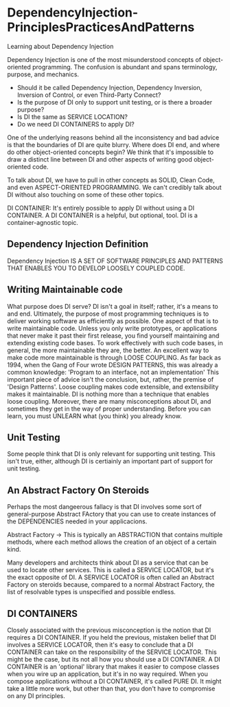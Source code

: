 # DependencyInjection-PrinciplesPracticesAndPatterns
Learning about Dependency Injection

Dependency Injection is one of the most misunderstood concepts of object-oriented programming. The confusion is abundant and spans terminology, purpose, and mechanics. 
- Should it be called Dependency Injection, Dependency Inversion, Inversion of Control, or even Third-Party Connect? 
- Is the purpose of DI only to support unit testing, or is there a broader purpose?
- Is DI the same as SERVICE LOCATION? 
- Do we need DI CONTAINERS to apply DI?

One of the underlying reasons behind all the inconsistency and bad advice is that the boundaries of DI are quite blurry. Where does DI end, and where do other object-oriented concepts begin? We think that it's impossible to draw a distinct line between DI and other aspects of writing good object-oriented code. 

To talk about DI, we have to pull in other concepts as SOLID, Clean Code, and even ASPECT-ORIENTED PROGRAMMING. We can't credibly talk about DI without also touching on some of these other topics. 

DI CONTAINER: It's entirely possible to apply DI without using a DI CONTAINER. A DI CONTAINER is a helpful, but optional, tool. DI is a container-agnostic topic. 

## Dependency Injection Definition
Dependency Injection IS A SET OF SOFTWARE PRINCIPLES AND PATTERNS THAT ENABLES YOU TO DEVELOP LOOSELY COUPLED CODE. 

## Writing Maintainable code
What purpose does DI serve? DI isn't a goal in itself; rather, it's a means to and end. Ultimately, the purpose of most programming techniques is to deliver working software as efficiently as possible. One aspect of that is to write maintainable code. 
Unless you only write prototypes, or applications that never make it past their first release, you find yourself maintaining and extending existing code bases. To work effectively with such code bases, in general, the more maintainable they are, the better. 
An excellent way to make code more maintainable is through LOOSE COUPLING. As far back as 1994, when the Gang of Four wrote DESIGN PATTERNS, this was already a common knowledge:
'Program to an interface, not an implementation'
This important piece of advice isn't the conclusion, but, rather, the premise of 'Design Patterns'. Loose coupling makes code extensible, and extensibility makes it maintainable. DI is nothing more than a technique that enables loose coupling. Moreover, there are many misconceptions about DI, and sometimes they get in the way of proper understanding. Before you can learn, you must UNLEARN what (you think) you already know. 

## Unit Testing
Some people think that DI is only relevant for supporting unit testing. This isn't true, either, although DI is certiainly an important part of support for unit testing. 

## An Abstract Factory On Steroids
Perhaps the most dangeerous fallacy is that DI involves some sort of general-purpose Abstract FActory that you can use to create instances of the DEPENDENCIES needed in your applicacions. 

Abstract Factory -> This is typically an ABSTRACTION that contains multiple methods, where each method allows the creation of an object of a certain kind. 

Many developers and architects think about DI as a service that can be used to locate other services. This is called a SERVICE LOCATOR, but it's the exact opposite of DI. 
A SERVICE LOCATOR is often called an Abstract Factory on steroids because, compared to a normal Abstract Factory, the list of resolvable types is unspecified and possible endless. 

## DI CONTAINERS
Closely associated with the previous misconception is the notion that DI requires a DI CONTAINER. If you held the previous, mistaken belief that DI involves a SERVICE LOCATOR, then it's easy to conclude that a DI CONTAINER can take on the responsibility of the SERVICE LOCATOR. This might be the case, but its not all how you should use a DI CONTAINER. 
A DI CONTAINER is an 'optional' library that makes it easier to compose classes when you wire up an application, but it's in no way required. When you compose applications without a DI CONTAINER, it's called PURE DI. It might take a little more work, but other than that, you don't have to compromise on any DI principles. 



